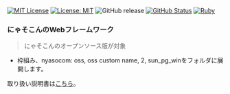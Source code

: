 [![MIT License](http://img.shields.io/badge/license-MIT-blue.svg?style=flat)](LICENSE) [![License: MIT](https://img.shields.io/badge/License-MIT-yellow.svg)](https://opensource.org/licenses/MIT) ![GitHub release](https://img.shields.io/github/release/takkii/nyasocom_frame.svg?style=flat) [![GitHub Status](https://img.shields.io/github/last-commit/takkii/nyasocom_frame.svg?style=flat)](GitHub) [![Ruby](https://github.com/takkii/nyasocom_frame/actions/workflows/ruby.yml/badge.svg?branch=main)](https://github.com/takkii/nyasocom_frame/actions/workflows/ruby.yml)

### にゃそこんのWebフレームワーク


> にゃそこんのオープンソース版が対象

- 枠組み、nyasocom: oss, oss custom name, 2, sun_pg_winをフォルダに展開します。

取り扱い説明書は[こちら](https://github.com/takkii/nyasocom_frame/wiki/manual)。
